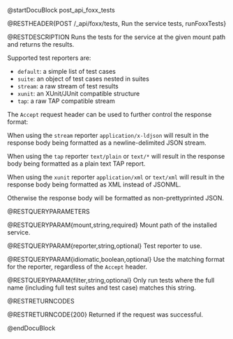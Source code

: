@startDocuBlock post_api_foxx_tests

@RESTHEADER{POST /_api/foxx/tests, Run the service tests, runFoxxTests}

@RESTDESCRIPTION
Runs the tests for the service at the given mount path and returns the results.

Supported test reporters are:

- `default`: a simple list of test cases
- `suite`: an object of test cases nested in suites
- `stream`: a raw stream of test results
- `xunit`: an XUnit/JUnit compatible structure
- `tap`: a raw TAP compatible stream

The `Accept` request header can be used to further control the response format:

When using the `stream` reporter `application/x-ldjson` will result
in the response body being formatted as a newline-delimited JSON stream.

When using the `tap` reporter `text/plain` or `text/*` will result
in the response body being formatted as a plain text TAP report.

When using the `xunit` reporter `application/xml` or `text/xml` will result
in the response body being formatted as XML instead of JSONML.

Otherwise the response body will be formatted as non-prettyprinted JSON.

@RESTQUERYPARAMETERS

@RESTQUERYPARAM{mount,string,required}
Mount path of the installed service.

@RESTQUERYPARAM{reporter,string,optional}
Test reporter to use.

@RESTQUERYPARAM{idiomatic,boolean,optional}
Use the matching format for the reporter, regardless of the `Accept` header.

@RESTQUERYPARAM{filter,string,optional}
Only run tests where the full name (including full test suites and test case)
matches this string.

@RESTRETURNCODES

@RESTRETURNCODE{200}
Returned if the request was successful.

@endDocuBlock
